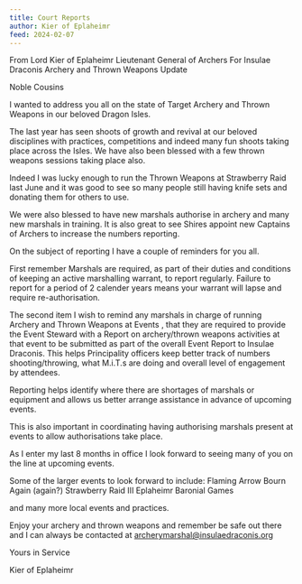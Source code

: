 ```yaml
---
title: Court Reports
author: Kier of Eplaheimr
feed: 2024-02-07
---
```


From Lord Kier of Eplaheimr
Lieutenant General of Archers For Insulae Draconis
Archery and Thrown Weapons Update

Noble Cousins

I wanted to address you all on the state of Target Archery and Thrown Weapons in our beloved Dragon Isles.

The last year has seen shoots of growth and revival at our beloved disciplines with practices, competitions and indeed many fun shoots taking place across the Isles. We have also been blessed with a few thrown weapons sessions taking place also.

Indeed I was lucky enough to run the Thrown Weapons at Strawberry Raid last June and it was good to see so many people still having knife sets and donating them for others to use.

We were also blessed to have new marshals authorise in archery and many new marshals in training. It is also great to see Shires appoint new Captains of Archers to increase the numbers reporting.

On the subject of reporting I have a couple of reminders for you all.

First remember Marshals are required, as part of their duties and conditions of keeping an active marshalling warrant, to report regularly. Failure to report for a period of 2 calender years means your warrant will lapse and require re-authorisation.

The second item I wish to remind any marshals in charge of running Archery and Thrown Weapons at Events , that they are required to provide the Event Steward with a Report on archery/thrown weapons activities at that event to be submitted as part of the overall Event Report to Insulae Draconis. This helps Principality officers keep better track of numbers shooting/throwing, what M.i.T.s are doing and overall level of engagement by attendees.

Reporting helps identify where there are shortages of marshals or equipment and allows us better arrange assistance in advance of upcoming events.

This is also important in coordinating having authorising marshals present at events to allow authorisations take place.

As I enter my last 8 months in office I look forward to seeing many of you on the line at upcoming events.

Some of the larger events to look forward to include:
Flaming Arrow
Bourn Again (again?)
Strawberry Raid III
Eplaheimr Baronial Games

and many more local events and practices.

Enjoy your archery and thrown weapons and remember be safe out there and I can
always be contacted at [archerymarshal@insulaedraconis.org](mailto:archerymarshal@insulaedraconis.org)

Yours in Service

Kier of Eplaheimr